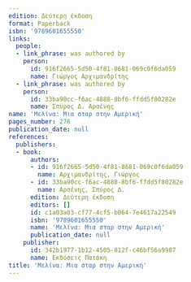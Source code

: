 ```yaml
---
edition: Δεύτερη έκδοση
format: Paperback
isbn: '9789601655550'
links:
  people:
  - link_phrase: was authored by
    person:
      id: 916f2665-5d50-4f81-8681-069c0f6da059
      name: Γιώργος Αρχιμανδρίτης
  - link_phrase: was authored by
    person:
      id: 33ba90cc-f6ac-4888-8bf6-ffdd5f80282e
      name: Σπύρος Δ. Αρσένης
name: 'Μελίνα: Μια σταρ στην Αμερική'
pages_number: 276
publication_date: null
references:
  publishers:
  - book:
      authors:
      - id: 916f2665-5d50-4f81-8681-069c0f6da059
        name: Αρχιμανδρίτης, Γιώργος
      - id: 33ba90cc-f6ac-4888-8bf6-ffdd5f80282e
        name: Αρσένης, Σπύρος Δ.
      edition: Δεύτερη έκδοση
      editors: []
      id: c1a03a03-cf77-4cf5-b064-7e4617a22549
      isbn: '9789601655550'
      name: 'Μελίνα: Μια σταρ στην Αμερική'
      publication_date: null
    publisher:
      id: 342b1977-1b12-4505-812f-c46bf56a9987
      name: Εκδόσεις Πατάκη
title: 'Μελίνα: Μια σταρ στην Αμερική'
---
```


